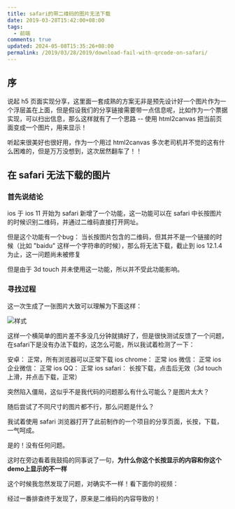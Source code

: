 ```yaml
---
title: safari的带二维码的图片无法下载
date: 2019-03-28T15:42:00+08:00
tags:
  - 前端
comments: true
updated: 2024-05-08T15:35:26+08:00
permalink: /2019/03/28/2019/download-fail-with-qrcode-on-safari/
---
```


## 序

说起 h5 页面实现分享，这里面一套成熟的方案无非是预先设计好一个图片作为一个浮层盖在上面，但是假设我们的分享链接需要带一点信息呢，比如作为一个票据实现，可以扫出信息，那么这样就有了一个思路 -- 使用 html2canvas 
把当前页面变成一个图片，用来显示！

听起来很美好也很好用，作为一个用过 html2canvas 多次老司机并不觉的这有什么困难的，但是万万没想到，这次居然翻车了！！

## 在 safari 无法下载的图片

### 首先说结论

ios 于 ios 11 开始为 safari 新增了一个功能，这一功能可以在 safari 中长按图片 的时候识别二维码，并通过二维码直接打开网址。

但是这个功能有一个bug： 当长按图片包含的二维码，但其并不是一个链接的时候（比如 "baidu" 这样一个字符串的时候），那么将无法下载，截止到 ios 12.1.4 为止，这一问题尚未被修复

但是由于 3d touch 并未使用这一功能，所以并不受此功能影响。

<!-- more -->

### 寻找过程

这一次生成了一张图片大致可以理解为下面这样：

![样式](https://cdn.iceprosurface.com/upload/md/2019-03-28-080410.png)

这样一个横简单的图片差不多没几分钟就搞好了，但是很快测试反馈了一个问题，在safari下是没有办法下载的，这怎么可能，所以我试着检测了一下：

安卓： 正常，所有浏览器可以正常下载
ios chrome： 正常
ios 微信： 正常
ios 企业微信： 正常
ios QQ： 正常
ios safari： 长按下载，点击后无效（3d touch 上滑，并点击下载，正常）

突然陷入僵局，这似乎不是我代码的问题那么有什么可能么？是图片太大？

随后尝试了不同尺寸的图片都不行，那么问题是什么？

我试着使用 safari 浏览器打开了此前制作的一个项目的分享页面，长按，下载，一气呵成。

是的！没有任何问题。

这时在旁边看着我鼓捣的同事说了一句，**为什么你这个长按显示的内容和你这个demo上显示的不一样**

这个时候我忽然发现了问题，对确实不一样！看下面你的视频：

<vblock video="https://cdn.iceprosurface.com/upload/md/video/safari-bug-demo.MP4"></vblock>

经过一番排查终于发现了，原来是二维码的内容导致的！



